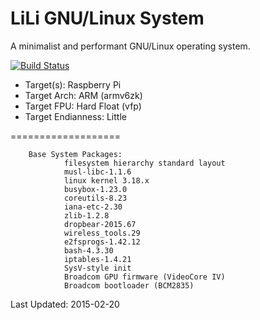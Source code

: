 LiLi GNU/Linux System
===================

A minimalist and performant GNU/Linux operating system.

[![Build Status](http://build.vanomaly.net/buildStatus/icon?job=LiLi)](http://build.vanomaly.net/job/LiLi/)

 - Target(s): Raspberry Pi
 - Target Arch: ARM (armv6zk)
 - Target FPU: Hard Float (vfp)
 - Target Endianness: Little

===================

        Base System Packages:
                filesystem hierarchy standard layout
                musl-libc-1.1.6
                linux kernel 3.18.x
                busybox-1.23.0
                coreutils-8.23
                iana-etc-2.30
                zlib-1.2.8
                dropbear-2015.67
                wireless_tools.29
                e2fsprogs-1.42.12
                bash-4.3.30
                iptables-1.4.21
                SysV-style init
                Broadcom GPU firmware (VideoCore IV)
                Broadcom bootloader (BCM2835)


Last Updated: 2015-02-20

